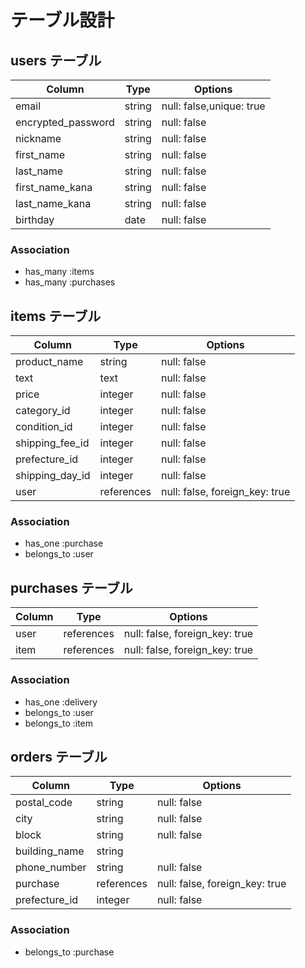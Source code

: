 # テーブル設計

## users テーブル

| Column             | Type   | Options                  |
| ------------------ | ------ | -----------------------  |
| email              | string | null: false,unique: true |
| encrypted_password | string | null: false              |
| nickname           | string | null: false              |
| first_name         | string | null: false              |
| last_name          | string | null: false              |
| first_name_kana    | string | null: false              |
| last_name_kana     | string | null: false              |
| birthday           | date   | null: false              |

### Association

- has_many :items
- has_many :purchases

## items テーブル

| Column          | Type       | Options                       |
| --------------- | ---------- | ----------------------------- |
| product_name    | string     | null: false                   |
| text            | text       | null: false                   |
| price           | integer    | null: false                   |
| category_id     | integer    | null: false                   |
| condition_id    | integer    | null: false                   |
| shipping_fee_id | integer    | null: false                   |
| prefecture_id   | integer    | null: false                   |
| shipping_day_id | integer    | null: false                   |
| user            | references | null: false, foreign_key: true|

### Association

- has_one :purchase
- belongs_to :user


## purchases テーブル

| Column      | Type       | Options                        |
| ----------- | ---------- | ------------------------------ |
| user        | references | null: false, foreign_key: true |
| item        | references | null: false, foreign_key: true |

### Association

- has_one :delivery 
- belongs_to :user
- belongs_to :item

## orders テーブル

| Column        | Type       | Options                       |
| ------------- | ---------- | ----------------------------- |
| postal_code   | string     | null: false                   |
| city          | string     | null: false                   |
| block         | string     | null: false                   |
| building_name | string     |                               |
| phone_number  | string     | null: false                   |
| purchase      | references | null: false, foreign_key: true|
| prefecture_id | integer    | null: false                   |


### Association

- belongs_to :purchase
